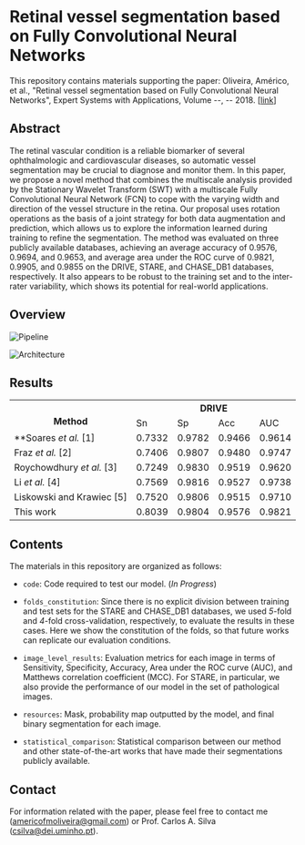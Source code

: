 # Retinal vessel segmentation based on Fully Convolutional Neural Networks

This repository contains materials supporting the paper: Oliveira, Américo, et al., "Retinal vessel segmentation based on Fully Convolutional Neural Networks", Expert Systems with Applications, Volume --, -- 2018. [[link](https://www.sciencedirect.com/science/article/pii/S0957417418303816)]

## Abstract

The retinal vascular condition is a reliable biomarker of several ophthalmologic and cardiovascular diseases, so automatic vessel segmentation may be crucial to diagnose and monitor them. In this paper, we propose a novel method that combines the multiscale analysis provided by the Stationary Wavelet Transform (SWT) with a multiscale Fully Convolutional Neural Network (FCN) to cope with the varying width and direction of the vessel structure in the retina. Our proposal uses rotation operations as the basis of a joint strategy for both data augmentation and prediction, which allows us to explore the information learned during training to refine the segmentation. The method was evaluated on three publicly available databases, achieving an average accuracy of 0.9576, 0.9694, and 0.9653, and average area under the ROC curve of 0.9821, 0.9905, and 0.9855 on the DRIVE, STARE, and CHASE_DB1 databases, respectively. It also appears to be robust to the training set and to the inter-rater variability, which shows its potential for real-world applications.

## Overview

![Pipeline](https://github.com/americofmoliveira/VesselSegmentation_ESWA/blob/master/resources/architecture/1a.png)

![Architecture](https://github.com/americofmoliveira/VesselSegmentation_ESWA/blob/master/resources/architecture/1b.png)

## Results

<table class="tg">
  <tr>
    <th class="tg-lm6i" rowspan="2"><br>Method </th>
    <th class="tg-lm6i" colspan="4">DRIVE</th>
  </tr>
  <tr>
    <td class="tg-lm6i">Sn</td>
    <td class="tg-lm6i">Sp</td>
    <td class="tg-lm6i">Acc</td>
    <td class="tg-lm6i">AUC</td>
  </tr>
  <tr>
    <td class="tg-7x02">**Soares <span style="font-style:italic">et al.</span> [1]</td>
    <td class="tg-akyt">0.7332</td>
    <td class="tg-akyt">0.9782</td>
    <td class="tg-akyt">0.9466</td>
    <td class="tg-akyt">0.9614</td>
  </tr>
  <tr>
    <td class="tg-7x02">Fraz <span style="font-style:italic">et al.</span> [2]</td>
    <td class="tg-akyt">0.7406</td>
    <td class="tg-akyt">0.9807</td>
    <td class="tg-akyt">0.9480</td>
    <td class="tg-akyt">0.9747</td>
  </tr>
  <tr>
    <td class="tg-7x02">Roychowdhury <span style="font-style:italic">et al.</span> [3]</td>
    <td class="tg-akyt">0.7249</td>
    <td class="tg-qpkk">0.9830</td>
    <td class="tg-akyt">0.9519</td>
    <td class="tg-akyt">0.9620</td>
  </tr>
  <tr>
    <td class="tg-7x02">Li <span style="font-style:italic">et al.</span> [4]</td>
    <td class="tg-akyt">0.7569</td>
    <td class="tg-akyt">0.9816</td>
    <td class="tg-akyt">0.9527</td>
    <td class="tg-akyt">0.9738</td>
  </tr>
  <tr>
    <td class="tg-7x02">Liskowski and Krawiec [5]</td>
    <td class="tg-akyt">0.7520</td>
    <td class="tg-akyt">0.9806</td>
    <td class="tg-akyt">0.9515</td>
    <td class="tg-akyt">0.9710</td>
  </tr>
  <tr>
    <td class="tg-7x02">This work</td>
    <td class="tg-qpkk">0.8039</td>
    <td class="tg-akyt">0.9804</td>
    <td class="tg-qpkk">0.9576</td>
    <td class="tg-qpkk">0.9821</td>
  </tr>
</table>

## Contents

The materials in this repository are organized as follows:

- `code`: Code required to test our model. (*In Progress*)

- `folds_constitution`: Since there is no explicit division between training and test sets for the STARE and CHASE_DB1 databases, we used *5*-fold and *4*-fold cross-validation, respectively, to evaluate the results in these cases. Here we show the constitution of the folds, so that future works can replicate our evaluation conditions.

- `image_level_results`: Evaluation metrics for each image in terms of Sensitivity, Specificity, Accuracy, Area under the ROC curve (AUC), and Matthews correlation coefficient (MCC). For STARE, in particular, we also provide the performance of our model in the set of pathological images.

- `resources`: Mask, probability map outputted by the model, and final binary segmentation for each image. 

- `statistical_comparison`: Statistical comparison between our method and other state-of-the-art works that have made their segmentations publicly available.

## Contact

For information related with the paper, please feel free to contact me (americofmoliveira@gmail.com) or Prof. Carlos A. Silva (csilva@dei.uminho.pt).

